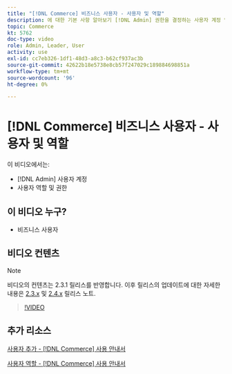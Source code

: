 ```yaml
---
title: "[!DNL Commerce] 비즈니스 사용자 - 사용자 및 역할"
description: 에 대한 기본 사항 알아보기 [!DNL Admin] 권한을 결정하는 사용자 계정 및 사용자 역할.
topic: Commerce
kt: 5762
doc-type: video
role: Admin, Leader, User
activity: use
exl-id: cc7eb326-1df1-48d3-a8c3-b62cf937ac3b
source-git-commit: 42622b18e5738e8cb57f247029c189884698851a
workflow-type: tm+mt
source-wordcount: '96'
ht-degree: 0%

---
```


# [!DNL Commerce] 비즈니스 사용자 - 사용자 및 역할

이 비디오에서는:

- [!DNL Admin] 사용자 계정
- 사용자 역할 및 권한

## 이 비디오 누구?

- 비즈니스 사용자

## 비디오 컨텐츠

>[!NOTE]
>
>비디오의 컨텐츠는 2.3.1 릴리스를 반영합니다. 이후 릴리스의 업데이트에 대한 자세한 내용은 [ 2.3.x](https://devdocs.magento.com/guides/v2.3/release-notes/bk-release-notes.html) 및 [2.4.x](https://devdocs.magento.com/guides/v2.4/release-notes/bk-release-notes.html) 릴리스 노트.

>[!VIDEO](https://video.tv.adobe.com/v/35947?quality=12&learn=on)

## 추가 리소스

[사용자 추가 - [!DNL Commerce] 사용 안내서](https://docs.magento.com/user-guide/system/permissions-users-all.html)

[사용자 역할 - [!DNL Commerce] 사용 안내서](https://docs.magento.com/user-guide/system/permissions-user-roles.html)
